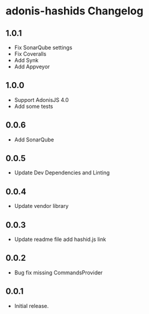 # adonis-hashids Changelog

## 1.0.1
 - Fix SonarQube settings
 - Fix Coveralls
 - Add Synk
 - Add Appveyor

## 1.0.0
 - Support AdonisJS 4.0
 - Add some tests

## 0.0.6
 - Add SonarQube

## 0.0.5
 - Update Dev Dependencies and Linting

## 0.0.4
 - Update vendor library

## 0.0.3
 - Update readme file add hashid.js link

## 0.0.2
 - Bug fix missing CommandsProvider

## 0.0.1
 - Initial release.
